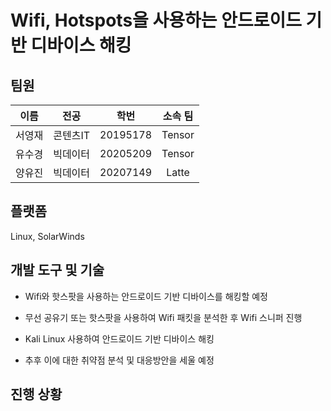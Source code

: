 # Wifi, Hotspots을 사용하는 안드로이드 기반 디바이스 해킹

## 팀원
|이름|전공|학번|소속 팀|
|:--:|:--:|:--:|:--:|
|서영재|콘텐츠IT|20195178|Tensor|
|유수경|빅데이터|20205209|Tensor|
|양유진|빅데이터|20207149|Latte|

## 플랫폼
Linux, SolarWinds

## 개발 도구 및 기술 
- Wifi와 핫스팟을 사용하는 안드로이드 기반 디바이스를 해킹할 예정
- 무선 공유기 또는 핫스팟을 사용하여 Wifi 패킷을 분석한 후 Wifi 스니퍼 진행
- Kali Linux 사용하여 안드로이드 기반 디바이스 해킹

- 추후 이에 대한 취약점 분석 및 대응방안을 세울 예정

## 진행 상황


